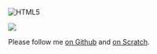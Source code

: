 ![HTML5](https://img.shields.io/badge/-HTML5-E34F26?style=flat&logo=html5&logoColor=white&link=https://github.com/ELDRAZI-17)

<p align="left"><img src="https://github-readme-stats.vercel.app/api?username=ELDRAZI-17&theme=tokyonight&show_icons=true&hide_border=true&count_private=true" /></p>

Please follow me <a href="https://github.com/ELDRAZI-17">on Github</a> and <a href="https://scratch.mit.edu/users/ELDRAZI-17/">on Scratch</a>.

